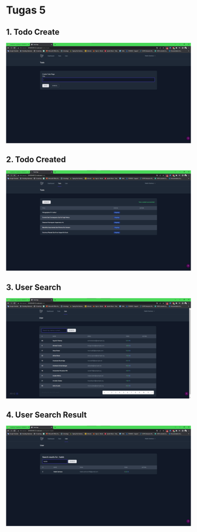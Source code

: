 # Tugas 5

## 1. Todo Create
![Alt text](screenshot/tugas5/Screenshot_Browser_Todo_create.png)
## 2. Todo Created
![Alt text](screenshot/tugas5/Screenshot_Browser_Todo_created.png)
## 3. User Search
![Alt text](screenshot/tugas5/Screenshot_Browser_User_search.png)
## 4. User Search Result
![Alt text](screenshot/tugas5/Screenshot_Browser_User_search_result.png)
